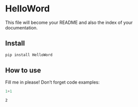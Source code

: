 # HelloWord


<!-- WARNING: THIS FILE WAS AUTOGENERATED! DO NOT EDIT! -->

This file will become your README and also the index of your
documentation.

## Install

``` sh
pip install HelloWord
```

## How to use

Fill me in please! Don’t forget code examples:

``` python
1+1
```

    2

